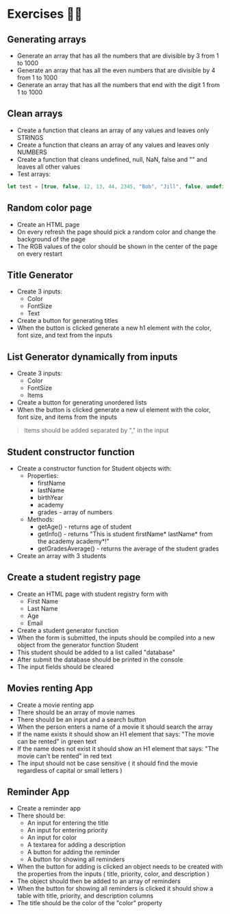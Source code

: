 # Exercises 🏋️‍♂️

## Generating arrays

* Generate an array that has all the numbers that are divisible by 3 from 1 to 1000
* Generate an array that has all the even numbers that are divisible by 4 from 1 to 1000
* Generate an array that has all the numbers that end with the digit 1 from 1 to 1000

## Clean arrays

* Create a function that cleans an array of any values and leaves only STRINGS
* Create a function that cleans an array of any values and leaves only NUMBERS
* Create a function that cleans undefined, null, NaN, false and "" and leaves all other values
* Test arrays:

```js
let test = [true, false, 12, 13, 44, 2345, "Bob", "Jill", false, undefined, 1000, null, "Jack", "", "", 99, "Greg", undefined, NaN, 1, 22];
```

## Random color page

* Create an HTML page
* On every refresh the page should pick a random color and change the background of the page
* The RGB values of the color should be shown in the center of the page on every restart

## Title Generator

* Create 3 inputs:
    * Color
    * FontSize
    * Text
* Create a button for generating titles
* When the button is clicked generate a new h1 element with the color, font size, and text from the inputs

## List Generator dynamically from inputs

* Create 3 inputs:
    * Color
    * FontSize
    * Items
* Create a button for generating unordered lists
* When the button is clicked generate a new ul element with the color, font size, and items from the inputs

> Items should be added separated by "," in the input

## Student constructor function

* Create a constructor function for Student objects with:
    * Properties:
        * firstName
        * lastName
        * birthYear
        * academy
        * grades - array of numbers
    * Methods:
        * getAge() - returns age of student
        * getInfo() - returns "This is student firstName* lastName* from the academy academy*!"
        * getGradesAverage() - returns the average of the student grades
* Create an array with 3 students

## Create a student registry page

* Create an HTML page with student registry form with
    * First Name
    * Last Name
    * Age
    * Email
* Create a student generator function
* When the form is submitted, the inputs should be compiled into a new object from the generator function Student
* This student should be added to a list called "database"
* After submit the database should be printed in the console
* The input fields should be cleared

## Movies renting App

* Create a movie renting app
* There should be an array of movie names
* There should be an input and a search button
* When the person enters a name of a movie it should search the array
* If the name exists it should show an H1 element that says: "The movie can be rented" in green text
* If the name does not exist it should show an H1 element that says: "The movie can't be rented" in red text
* The input should not be case sensitive ( it should find the movie regardless of capital or small letters )

## Reminder App

* Create a reminder app
* There should be:
    * An input for entering the title
    * An input for entering priority
    * An input for color
    * A textarea for adding a description
    * A button for adding the reminder
    * A button for showing all reminders
* When the button for adding is clicked an object needs to be created with the properties from the inputs ( title,
  priority, color, and description )
* The object should then be added to an array of reminders
* When the button for showing all reminders is clicked it should show a table with title, priority, and description
  columns
* The title should be the color of the "color" property
